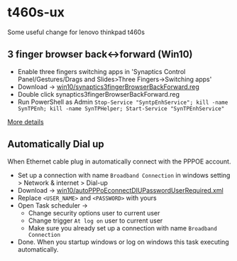 # t460s-ux
Some useful change for lenovo thinkpad t460s


## 3 finger browser back<->forward (Win10)
- Enable three fingers switching apps in 'Synaptics Control Panel/Gestures/Drags and Slides>Three Fingers->Switching apps'
- Download -> [win10/synaptics3fingerBrowserBackForward.reg](win10/synaptics3fingerBrowserBackForward.reg)
- Double click synaptics3fingerBrowserBackForward.reg
- Run PowerShell as Admin `Stop-Service "SyntpEnhService"; kill -name SynTPEnh; kill -name SynTPHelper; Start-Service "SynTPEnhService"`

[More details](https://stackoverflow.com/a/49823162)

## Automatically Dial up
When Ethernet cable plug in automatically connect with the PPPOE account.
- Set up a connection with name `Broadband Connection` in windows setting > Network & internet > Dial-up
- Download -> [win10/autoPPPoEconnectDIUPasswordUserRequired.xml](win10/autoPPPoEconnectDIUPasswordUserRequired.xml)
- Replace `<USER_NAME>` and `<PASSWORD>` with yours
- Open Task scheduler -> 
  - Change security options user to current user
  - Change trigger `At log on` user to current user
  - Make sure you already set up a connection with name `Broadband Connection`
- Done. When you startup windows or log on windows this task executing automatically.
